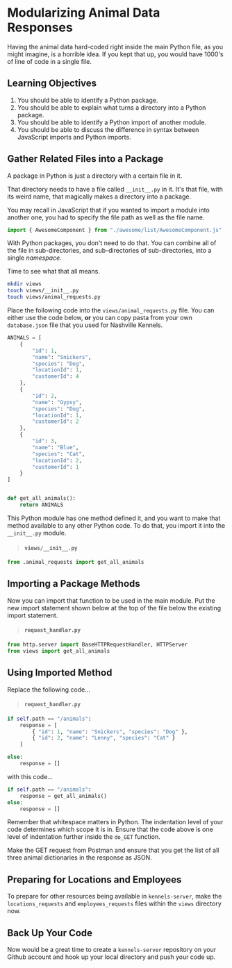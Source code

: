 # Modularizing Animal Data Responses

Having the animal data hard-coded right inside the main Python file, as you might imagine, is a horrible idea. If you kept that up, you would have 1000's of line of code in a single file.

## Learning Objectives

1. You should be able to identify a Python package.
1. You should be able to explain what turns a directory into a Python package.
1. You should be able to identify a Python import of another module.
1. You should be able to discuss the difference in syntax between JavaScript imports and Python imports.


## Gather Related Files into a Package

A package in Python is just a directory with a certain file in it.

That directory needs to have a file called `__init__.py` in it. It's that file, with its weird name, that magically makes a directory into a package.

You may recall in JavaScript that if you wanted to import a module into another one, you had to specify the file path as well as the file name.

```js
import { AwesomeComponent } from "./awesome/list/AwesomeComponent.js"
```

With Python packages, you don't need to do that. You can combine all of the file in sub-directories, and sub-directories of sub-directories, into a single _namespace_.

Time to see what that all means.

```sh
mkdir views
touch views/__init__.py
touch views/animal_requests.py
```

Place the following code into the `views/animal_requests.py` file. You can either use the code below, **or** you can copy pasta from your own `database.json` file that you used for Nashville Kennels.

```py
ANIMALS = [
    {
        "id": 1,
        "name": "Snickers",
        "species": "Dog",
        "locationId": 1,
        "customerId": 4
    },
    {
        "id": 2,
        "name": "Gypsy",
        "species": "Dog",
        "locationId": 1,
        "customerId": 2
    },
    {
        "id": 3,
        "name": "Blue",
        "species": "Cat",
        "locationId": 2,
        "customerId": 1
    }
]


def get_all_animals():
    return ANIMALS
```

This Python module has one method defined it, and you want to make that method available to any other Python code. To do that, you import it into the `__init__.py` module.

> #### `views/__init__.py`

```py
from .animal_requests import get_all_animals
```

## Importing a Package Methods

Now you can import that function to be used in the main module. Put the new import statement shown below at the top of the file below the existing import statement.

> #### `request_handler.py`

```py
from http.server import BaseHTTPRequestHandler, HTTPServer
from views import get_all_animals
```

## Using Imported Method

Replace the following code...

> #### `request_handler.py`

```py
if self.path == "/animals":
    response = [
        { "id": 1, "name": "Snickers", "species": "Dog" },
        { "id": 2, "name": "Lenny", "species": "Cat" }
    ]

else:
    response = []
```

with this code...

```py
if self.path == "/animals":
    response = get_all_animals()
else:
    response = []
```

Remember that whitespace matters in Python. The indentation level of your code determines which scope it is in. Ensure that the code above is one level of indentation further inside the `do_GET` function.

Make the GET request from Postman and ensure that you get the list of all three animal dictionaries in the response as JSON.

## Preparing for Locations and Employees

To prepare for other resources being available in `kennels-server`, make the `locations_requests` and `employees_requests` files within the `views` directory now.

## Back Up Your Code

Now would be a great time to create a `kennels-server` repository on your Github account and hook up your local directory and push your code up.
